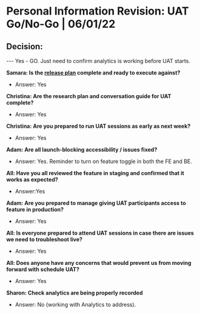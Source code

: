 # Personal Information Revision: UAT Go/No-Go | 06/01/22

## Decision: 
--- Yes - GO. Just need to confirm analytics is working before UAT starts.

**Samara: Is the [release plan](https://github.com/department-of-veterans-affairs/va.gov-team/blob/master/products/identity-personalization/profile/personal-information/personal-information-revision/product/release-plan.md) complete and ready to execute against?**
- Answer: Yes

**Christina: Are the research plan and conversation guide for UAT complete?**
- Answer: Yes

**Christina: Are you prepared to run UAT sessions as early as next week?**
- Answer: Yes

**Adam: Are all launch-blocking accessibility / issues fixed?**
- Answer: Yes. Reminder to turn on feature toggle in both the FE and BE.

**All: Have you all reviewed the feature in staging and confirmed that it works as expected?**
- Answer:Yes

**Adam: Are you prepared to manage giving UAT participants access to feature in production?**
- Answer: Yes

**All: Is everyone prepared to attend UAT sessions in case there are issues we need to troubleshoot live?**
- Answer: Yes

**All: Does anyone have any concerns that would prevent us from moving forward with schedule UAT?**
- Answer: Yes

**Sharon: Check analytics are being properly recorded**
- Answer: No (working with Analytics to address).
